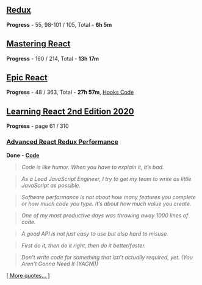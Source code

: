 
## [Redux](https://coursehunter.net/course/prodvinutyy-redux-codewithmosh)

**Progress** - 55, 98-101 / 105, Total - **6h 5m**

## [Mastering React](https://coursehunters.net/course/mastering-react-mosh-hamedani)

**Progress** - 160 / 214, Total - **13h 17m**

## [Epic React](https://coursehunter.net/course/epicheskiy-react)

**Progress** - 48 / 363, Total - **27h 57m**, [Hooks Code](https://github.com/stepanenko/react-hooks-epic)

## [Learning React 2nd Edition 2020](https://github.com/stepanenko/javascript-info/tree/master/Eve%20Porcello/Learning%20React%20-%20Book)

**Progress** - page 61 / 310

### [Advanced React Redux Performance](https://www.youtube.com/watch?v=7pO3563Qi1Y)

**Done** - [**Code**](https://github.com/joshribakoff/redux-10000-todos)

> _Code is like humor. When you have to explain it, it’s bad._

> _As a Lead JavaScript Engineer, I try to get my team to write as little JavaScript as possible._

> _Software performance is not about how many features you complete or how much code you type. It’s about how much value you create._

> _One of my most productive days was throwing away 1000 lines of code._

> _A good API is not just easy to use but also hard to misuse._

> _First do it, then do it right, then do it better/faster._

> _Don’t write code for something that isn’t actually required, yet. (You Aren’t Gonna Need It (YAGNI))_

[[ More quotes... ]](https://github.com/stepanenko/stepanenko/blob/master/quotes.md)
